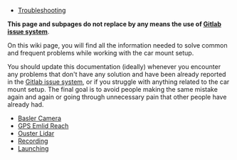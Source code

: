 <!-- START doctoc generated TOC please keep comment here to allow auto update -->
<!-- DON'T EDIT THIS SECTION, INSTEAD RE-RUN doctoc TO UPDATE -->

- [Troubleshooting](#troubleshooting)

<!-- END doctoc generated TOC please keep comment here to allow auto update -->

**This page and subpages do not replace by any means the use of [Gitlab issue system](https://gitlab.ipb.uni-bonn.de/groups/ipb-team/robots/ipb-car/-/issues)**.

On this wiki page, you will find all the information needed to solve common and frequent problems
while working with the car mount setup.

You should update this documentation (ideally) whenever you encounter any
problems that don't have any solution and have been already reported in the [Gitlab issue system](https://gitlab.ipb.uni-bonn.de/groups/ipb-team/robots/ipb-car/-/issues), or if you struggle with anything related to the car mount setup. The
final goal is to avoid people making the same mistake again and again or going
through unnecessary pain that other people have already had.

- [Basler Camera](Troubleshooting%3ABasler-Camera)
- [GPS Emlid Reach](Troubleshooting%3AGps-Emlid-Reach)
- [Ouster Lidar](Troubleshooting%3AOuster-Lidar)
- [Recording](Troubleshooting%3ARecording)
- [Launching](Troubleshooting%3ASystem-does-not-start-as-expected)
